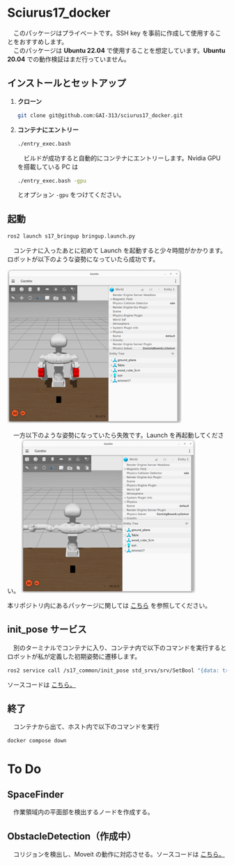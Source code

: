 # Sciurus17_docker
　このパッケージはプライベートです。SSH key を事前に作成して使用することをおすすめします。<br>
　このパッケージは **Ubuntu 22.04** で使用することを想定しています。**Ubuntu 20.04** での動作検証はまだ行っていません。
## インストールとセットアップ
1. **クローン**<br>
    ```bash
    git clone git@github.com:GAI-313/sciurus17_docker.git
    ```

2. **コンテナにエントリー**<br>
    ```bash
    ./entry_exec.bash
    ```
    　ビルドが成功すると自動的にコンテナにエントリーします。Nvidia GPU を搭載している PC は
    ```bash
    ./entry_exec.bash -gpu
    ```
    とオプション ```-gpu``` をつけてください。

## 起動
```bash
ros2 launch s17_bringup bringup.launch.py
```
　コンテナに入ったあとに初めて Launch を起動すると少々時間がかかります。ロボットが以下のような姿勢になっていたら成功です。

<img src="img/true_gazebo.png" width=400>

　一方以下のような姿勢になっていたら失敗です。Launch を再起動してください。
<img src="img/invarid_gazebo.png" width=400>

本リポジトリ内にあるパッケージに関しては
[こちら](sciurus17_common)
を参照してください。

## init_pose サービス
　別のターミナルでコンテナに入り、コンテナ内で以下のコマンドを実行するとロボットが私が定義した初期姿勢に遷移します。
```bash
ros2 service call /s17_common/init_pose std_srvs/srv/SetBool "{data: true}"
```
ソースコードは
[こちら。](sciurus17_common/s17_common/src/pose_srvs.cpp)

## 終了
　コンテナから出て、ホスト内で以下のコマンドを実行
```bash
docker compose down
```

# To Do
## SpaceFinder
　作業領域内の平面部を検出するノードを作成する。

## ObstacleDetection（作成中）
　コリジョンを検出し、Moveit の動作に対応させる。ソースコードは
[こちら。](sciurus17_common/s17_vision/src/obstacle_detection.cpp)
